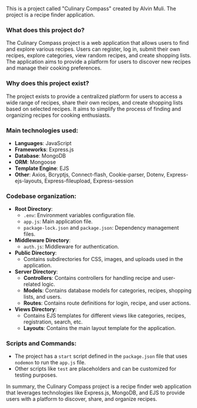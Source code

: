 This is a project called "Culinary Compass" created by Alvin Muli. The project is a recipe finder application. 

### What does this project do?
The Culinary Compass project is a web application that allows users to find and explore various recipes. Users can register, log in, submit their own recipes, explore categories, view random recipes, and create shopping lists. The application aims to provide a platform for users to discover new recipes and manage their cooking preferences.

### Why does this project exist?
The project exists to provide a centralized platform for users to access a wide range of recipes, share their own recipes, and create shopping lists based on selected recipes. It aims to simplify the process of finding and organizing recipes for cooking enthusiasts.

### Main technologies used:
- **Languages**: JavaScript
- **Frameworks**: Express.js
- **Database**: MongoDB
- **ORM**: Mongoose
- **Template Engine**: EJS
- **Other**: Axios, Bcryptjs, Connect-flash, Cookie-parser, Dotenv, Express-ejs-layouts, Express-fileupload, Express-session

### Codebase organization:
- **Root Directory**:
  - `.env`: Environment variables configuration file.
  - `app.js`: Main application file.
  - `package-lock.json` and `package.json`: Dependency management files.
- **Middleware Directory**:
  - `auth.js`: Middleware for authentication.
- **Public Directory**:
  - Contains subdirectories for CSS, images, and uploads used in the application.
- **Server Directory**:
  - **Controllers**: Contains controllers for handling recipe and user-related logic.
  - **Models**: Contains database models for categories, recipes, shopping lists, and users.
  - **Routes**: Contains route definitions for login, recipe, and user actions.
- **Views Directory**:
  - Contains EJS templates for different views like categories, recipes, registration, search, etc.
  - **Layouts**: Contains the main layout template for the application.

### Scripts and Commands:
- The project has a `start` script defined in the `package.json` file that uses `nodemon` to run the `app.js` file.
- Other scripts like `test` are placeholders and can be customized for testing purposes.

In summary, the Culinary Compass project is a recipe finder web application that leverages technologies like Express.js, MongoDB, and EJS to provide users with a platform to discover, share, and organize recipes.

